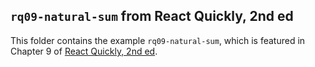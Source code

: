 ## `rq09-natural-sum` from React Quickly, 2nd ed

This folder contains the example `rq09-natural-sum`, which is featured in Chapter 9 of [React Quickly, 2nd ed](https://reactquickly.dev).
